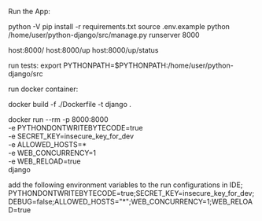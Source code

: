 Run the App:

python -V
pip install -r requirements.txt
source .env.example
python /home/user/python-django/src/manage.py runserver 8000

host:8000/
host:8000/up
host:8000/up/status


run tests:
export PYTHONPATH=$PYTHONPATH:/home/user/python-django/src


run docker container:

docker build -f ./Dockerfile -t django .

docker run --rm -p 8000:8000 \
  -e PYTHONDONTWRITEBYTECODE=true \
  -e SECRET_KEY=insecure_key_for_dev \
  -e ALLOWED_HOSTS=* \
  -e WEB_CONCURRENCY=1 \
  -e WEB_RELOAD=true \
  django

add the following environment variables to the run configurations in IDE;
PYTHONDONTWRITEBYTECODE=true;SECRET_KEY=insecure_key_for_dev;DEBUG=false;ALLOWED_HOSTS="*";WEB_CONCURRENCY=1;WEB_RELOAD=true
